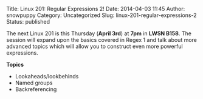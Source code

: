 Title: Linux 201: Regular Expressions 2!
Date: 2014-04-03 11:45
Author: snowpuppy
Category: Uncategorized
Slug: linux-201-regular-expressions-2
Status: published

The next Linux 201 is this Thursday (**April 3rd**) at **7pm** in **LWSN
B158**. The session will expand upon the basics covered in Regex 1 and
talk about more advanced topics which will allow you to construct even
more powerful expressions.

**Topics**

-   Lookaheads/lookbehinds
-   Named groups
-   Backreferencing

